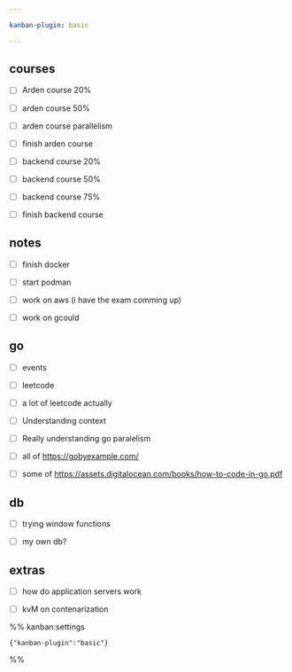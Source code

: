 ```yaml
---

kanban-plugin: basic

---
```


## courses

- [ ] Arden course 20%
- [ ] arden course 50%
- [ ] arden course parallelism
- [ ] finish arden course
- [ ] backend course 20%
- [ ] backend course 50%
- [ ] backend course 75%
- [ ] finish backend course


## notes

- [ ] finish docker
- [ ] start podman
- [ ] work on aws (i have the exam comming up)
- [ ] work on gcould


## go

- [ ] events
- [ ] leetcode
- [ ] a lot of leetcode actually
- [ ] Understanding context
- [ ] Really understanding go paralelism
- [ ] all of   https://gobyexample.com/
- [ ] some of    https://assets.digitalocean.com/books/how-to-code-in-go.pdf


## db

- [ ] trying window functions
- [ ] my own db?


## extras

- [ ] how do application servers work
- [ ] kvM on contenarization




%% kanban:settings
```
{"kanban-plugin":"basic"}
```
%%
